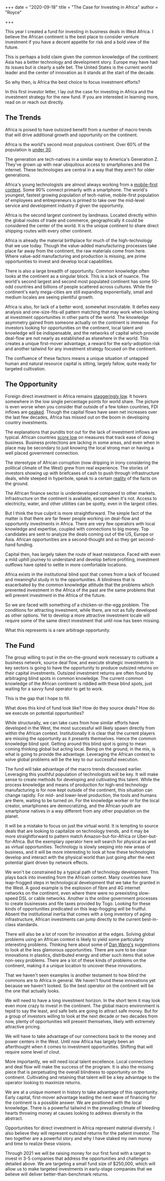 +++
date = "2020-09-18"
title = "The Case for Investing in Africa"
author = "Royce"

+++

This year I created a fund for investing in business deals in West Africa. I believe the African continent is the best place to consider venture investment if you have a decent appetite for risk and a bold view of the future.

<!--more-->

This is perhaps a bold claim given the common knowledge of the continent. Asia has a better technology and development story. Europe may have had its issues but is clearly a safe bet. The United States is the current world leader and the center of innovation as it stands at the start of the decade. 

So why then, is Africa the best choice to focus investment efforts?

In this first investor letter, I lay out the case for investing in Africa and the investment strategy for the new fund. If you are interested in learning more, read on or reach out directly. 

## The Trends

Africa is poised to have outsized benefit from a number of macro trends that will drive additional growth and opportunity on the continent. 

Africa is the world's second most populous continent. Over 60% of the population is [under 30](https://www.uneca.org/sites/default/files/PublicationFiles/demographic_profile_rev_april_25.pdf).  

The generation are tech-natives in a similar way to America's Generation Z. They've grown up with near ubiquitous access to smartphones and the internet. These technologies are central in a way that they aren't for older generations. 

Africa's young technologists are almost always working from a [mobile-first context](https://www.bcg.com/publications/2019/african-consumer-sentiment-optimism-eagerness-to-spend.aspx). Some 90% connect primarily with a smartphone. The world's youngest, fastest growing population of tech-native, mobile-first population of employees and entrepreneurs is primed to take over the mid-level service and development industry if given the opportunity.

Africa is the second largest continent by landmass. Located directly within the global routes of trade and commerce, geographically it could be considered the center of the world. It is the unique continent to share direct shipping routes with every other continent. 

Africa is already the material birthplace for much of the high-technology that we use today. Though the value-added manufacturing processes take place far away from the continent, the raw materials come from here. Where value-add manufacturing and production is missing, are prime opportunities to invest and develop local capabilities. 

There is also a large breadth of opportunity. Common knowledge often looks at the continent as a singular block. This is a lack of nuance. The world's second largest and second most populated continent has some 50-odd countries and billions of people scattered across cultures. While the continent's early mega-cities are still expanding exponentially, small and medium locales are seeing plentiful growth. 

Africa is also, for lack of a better word, somewhat inscrutable. It defies easy analysis and one-size-fits-all pattern matching that may work when looking at investment opportunities in other parts of the world. The knowledge asymmetry gained from someone actually on the continent is immense. For investors looking for opportunities on the continent, local talent and knowledge will be indispensable, and the networks of capital which provide deal-flow are not nearly as established as elsewhere in the world. This creates a unique first-mover advantage, a reward for the early-adoption risk and another tailwind for any investment strategy focused on the continent.      

The confluence of these factors means a unique situation of untapped human and natural resource capital is sitting, largely fallow, quite ready for targeted cultivation. 

## The Opportunity

Foreign direct investment in Africa remains [staggeringly low](https://unctad.org/en/PublicationsLibrary/diaeiainf2020d1_en.pdf). It hovers somewhere in the low single percentage points for world share. The picture is even worse when you consider that outside of a few token countries, FDI inflows are [peaked](https://tradingeconomics.com/country-list/foreign-direct-investment?continent=africa). Though the capital flows have seen net increases over the last few decades, Africa has missed out on the boom in developing country investments.

The explanations that pundits trot out for the lack of investment inflows are typical. African countries [score low](https://www.nepad.org/news/world-banks-ease-doing-business-2020-headwinds-many-african-economies#:~:text=Sub%2DSaharan%20Africa%20remains%20one,average%20eased%20of%20doing%20business) on measures that track ease of doing business. Business protections are lacking in some areas, and even when in place may be secondary to just knowing the local strong man or having a well placed government connection.

The stereotype of African corruption (now dripping in irony considering the political climate of the West) grew from real experience. The stories of investors showing up with briefcases of cash to push through infrastructure deals, while steeped in hyperbole, speak to a certain [reality](https://www.ft.com/content/492f462b-3a41-4559-a873-5085fb246d53) of the facts on the ground.   

The African finance sector is underdeveloped compared to other markets. Infrastructure on the continent is available, except when it's not. Access to electricity, water, and other utilities can be spotty, even in the largest cities.

But I think the true culprit is more straightforward. The simple fact of the matter is that there are far fewer people working on deal-flow and opportunity investments in Africa. There are very few operators with local knowledge and expertise, coupled with connections to big money. Top candidates are sent to analyze the deals coming out of the US, Europe or Asia. African opportunities are a second-thought and so they get second-hand funding. 

Capital then, has largely taken the route of least resistance. Faced with even a mild uphill journey to understand and develop before profiting, investment outflows have opted to settle in more comfortable locations.

Africa exists in the institutional blind spot that comes from a lack of focused and meaningful study in to the opportunities. A blindness that is exacerbated by the common knowledge attitude that the problems which prevented investment in the Africa of the past are the same problems that will prevent investment in the Africa of the future.

So we are faced with something of a chicken-or-the-egg problem. The conditions for attracting investment, while there, are not as fully developed as other options. Yet to develop a more attractive investment locale will require some of the same direct investment that until now has been missing. 

What this represents is a rare arbitrage opportunity. 

## The Fund

The group willing to put in the on-the-ground work necessary to cultivate a business network, source deal flow, and execute strategic investments in key sectors is going to have the opportunity to produce outsized returns on their capital investments. Outsized investment returns are often found by arbitraging blind spots in common knowledge. The current common knowledge of the African continent is riddled with these blind spots, just waiting for a savvy fund operator to get to work.

This is the gap that I hope to fill. 

What does this kind of fund look like? How do they source deals? How do we execute on potential opportunities? 

While structurally, we can take cues from how similar efforts have developed in the West, the most successful will likely spawn directly from within the African context. Institutionally it is clear that the current players are missing the opportunity as it presents themselves. Hence the common knowledge blind spot. Getting around this blind spot is going to mean coming thinking global but acting local. Being on the ground, in the mix, is what is going to provide the advantage. Leveraging the African context to solve global problems will be the key to our successful execution. 

The fund will take advantage of the macro trends discussed earlier. Leveraging this youthful population of technologists will be key. It will make sense to create methods for developing and cultivating this talent. While the process knowledge and means of production for high-end technology manufacturing is for now kept outside of the continent, this situation can change rapidly. For mid- and lower-level production, the tools and humans are there, waiting to be turned on. For the knowledge worker or for the local creator, smartphones are democratizing, and the African youth are smartphone natives in a way different from any other population on the planet.

It will be a mistake to focus on just the virtual world. It is tempting to source deals that are looking to capitalize on technology trends, and it may be more straightforward to pattern match Amazon-but-for-Africa or Uber-but-for-Africa. But the exemplary operator here will search for physical as well as virtual opportunities. Technology is slowly seeping into new areas of business, and it will be more interesting to look at how these technologies develop and interact with the physical world than just going after the next potential giant driven by network effects.

We won't be constrained by a typical path of technology development. This plays back into investing from the African context. Many countries have leap-frogged steps in technological development that we take for granted in the West. A good example is the explosion of fibre and 4G internet networks on the continent, even where there were no preexisting slow-speed DSL or cable networks. Another is the online government processes to create businesses and file taxes provided by Togo. Looking for these kinds of opportunities predicated on this leap-frogging will be fruitful. Absent the institutional inertia that comes with a long inventory of aging infrastructure, African investments can jump directly to the current best-in-class standards. 

There will also be a lot of room for innovation at the edges. Solving global problems using an African context is likely to yield some particularly interesting problems. Thinking here about some of [Dan Wang's](https://danwang.co/) suggestions to look at the less glamorous opportunities. There are sure to be clear innovations in plastics, distributed energy and other such items that solve non-sexy problems. There are a lot of these kinds of problems on the continent, making it a unique location to uncover these innovations.

That we haven't seen examples is another testament to how blind the commons are to Africa in general. We haven't found these innovations yet because we haven't looked. So the best operator on the continent will be the one that actually looks.  

We will need to have a long investment horizon. In the short term it may look even more crazy to invest in the continent. The global macro environment is tepid to say the least, and safe bets are going to attract safe money. But for a group of investors willing to look at the next decade or two decades from now, plenty of opportunities will present themselves, likely with extremely attractive pricing. 

We will have to take advantage of our connections back to the money and power centers in the West. Until now Africa has largely been an afterthought when it comes to investment opportunities. Shifting that will require some level of clout. 

More importantly, we will need local talent excellence. Local connections and deal flow will make the success of the program. It is also the missing piece that is perpetuating the overall blindness to opportunity on the continent. Cultivating and retaining that talent will be a key advantage to the operator looking to maximize returns.

We are at a unique moment in history to take advantage of this opportunity. Early capital, first-mover advantage leading the next wave of financing for the continent is a possible answer. We are positioned with the local knowledge. There is a powerful tailwind in the prevailing climate of bleeding hearts throwing money at causes looking to address diversity in the abstract. 

Opportunities for direct investment in Africa represent material diversity. I also believe they will represent outsized returns for the patient investor. The two together are a powerful story and why I have staked my own money and time to realize these visions.

Through 2021 we will be raising money for our first fund with a target to invest in 3-5 companies that address the opportunities and challenges detailed above. We are targeting a small fund size of $250,000, which will allow us to make targeted investments in early-stage companies that we believe will deliver better-than-benchmark returns.